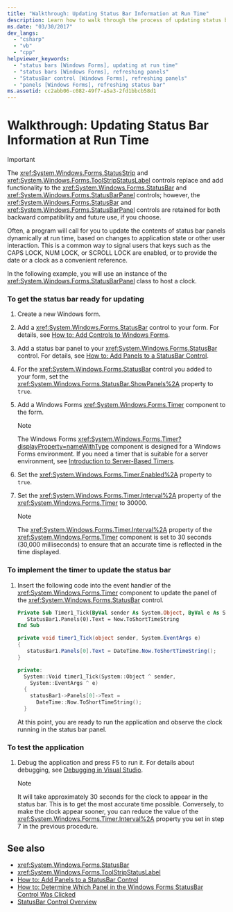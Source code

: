 ```yaml
---
title: "Walkthrough: Updating Status Bar Information at Run Time"
description: Learn how to walk through the process of updating status bar information at run time based on application state or another user interaction.
ms.date: "03/30/2017"
dev_langs: 
  - "csharp"
  - "vb"
  - "cpp"
helpviewer_keywords: 
  - "status bars [Windows Forms], updating at run time"
  - "status bars [Windows Forms], refreshing panels"
  - "StatusBar control [Windows Forms], refreshing panels"
  - "panels [Windows Forms], refreshing status bar"
ms.assetid: cc2abb06-c082-49f7-a5a3-2fd1bbcb58d1
---
```

# Walkthrough: Updating Status Bar Information at Run Time

> [!IMPORTANT]
> The <xref:System.Windows.Forms.StatusStrip> and <xref:System.Windows.Forms.ToolStripStatusLabel> controls replace and add functionality to the <xref:System.Windows.Forms.StatusBar> and <xref:System.Windows.Forms.StatusBarPanel> controls; however, the <xref:System.Windows.Forms.StatusBar> and <xref:System.Windows.Forms.StatusBarPanel> controls are retained for both backward compatibility and future use, if you choose.  
  
 Often, a program will call for you to update the contents of status bar panels dynamically at run time, based on changes to application state or other user interaction. This is a common way to signal users that keys such as the CAPS LOCK, NUM LOCK, or SCROLL LOCK are enabled, or to provide the date or a clock as a convenient reference.  
  
 In the following example, you will use an instance of the <xref:System.Windows.Forms.StatusBarPanel> class to host a clock.  
  
### To get the status bar ready for updating  
  
1. Create a new Windows form.  
  
2. Add a <xref:System.Windows.Forms.StatusBar> control to your form. For details, see [How to: Add Controls to Windows Forms](how-to-add-controls-to-windows-forms.md).  
  
3. Add a status bar panel to your <xref:System.Windows.Forms.StatusBar> control. For details, see [How to: Add Panels to a StatusBar Control](how-to-add-panels-to-a-statusbar-control.md).  
  
4. For the <xref:System.Windows.Forms.StatusBar> control you added to your form, set the <xref:System.Windows.Forms.StatusBar.ShowPanels%2A> property to `true`.  
  
5. Add a Windows Forms <xref:System.Windows.Forms.Timer> component to the form.  
  
    > [!NOTE]
    > The Windows Forms <xref:System.Windows.Forms.Timer?displayProperty=nameWithType> component is designed for a Windows Forms environment. If you need a timer that is suitable for a server environment, see [Introduction to Server-Based Timers](/previous-versions/visualstudio/visual-studio-2008/tb9yt5e6(v=vs.90)).  
  
6. Set the <xref:System.Windows.Forms.Timer.Enabled%2A> property to `true`.  
  
7. Set the <xref:System.Windows.Forms.Timer.Interval%2A> property of the <xref:System.Windows.Forms.Timer> to 30000.  
  
    > [!NOTE]
    > The <xref:System.Windows.Forms.Timer.Interval%2A> property of the <xref:System.Windows.Forms.Timer> component is set to 30 seconds (30,000 milliseconds) to ensure that an accurate time is reflected in the time displayed.  
  
### To implement the timer to update the status bar  
  
1. Insert the following code into the event handler of the <xref:System.Windows.Forms.Timer> component to update the panel of the <xref:System.Windows.Forms.StatusBar> control.  
  
    ```vb  
    Private Sub Timer1_Tick(ByVal sender As System.Object, ByVal e As System.EventArgs) Handles Timer1.Tick  
       StatusBar1.Panels(0).Text = Now.ToShortTimeString  
    End Sub  
    ```  
  
    ```csharp  
    private void timer1_Tick(object sender, System.EventArgs e)  
    {  
       statusBar1.Panels[0].Text = DateTime.Now.ToShortTimeString();  
    }  
    ```  
  
    ```cpp  
    private:  
      System::Void timer1_Tick(System::Object ^ sender,  
        System::EventArgs ^ e)  
      {  
        statusBar1->Panels[0]->Text =  
          DateTime::Now.ToShortTimeString();  
      }  
    ```  
  
     At this point, you are ready to run the application and observe the clock running in the status bar panel.  
  
### To test the application  
  
1. Debug the application and press F5 to run it. For details about debugging, see [Debugging in Visual Studio](/visualstudio/debugger/debugger-feature-tour).  
  
    > [!NOTE]
    > It will take approximately 30 seconds for the clock to appear in the status bar. This is to get the most accurate time possible. Conversely, to make the clock appear sooner, you can reduce the value of the <xref:System.Windows.Forms.Timer.Interval%2A> property you set in step 7 in the previous procedure.  
  
## See also

- <xref:System.Windows.Forms.StatusBar>
- <xref:System.Windows.Forms.ToolStripStatusLabel>
- [How to: Add Panels to a StatusBar Control](how-to-add-panels-to-a-statusbar-control.md)
- [How to: Determine Which Panel in the Windows Forms StatusBar Control Was Clicked](determine-which-panel-wf-statusbar-control-was-clicked.md)
- [StatusBar Control Overview](statusbar-control-overview-windows-forms.md)
